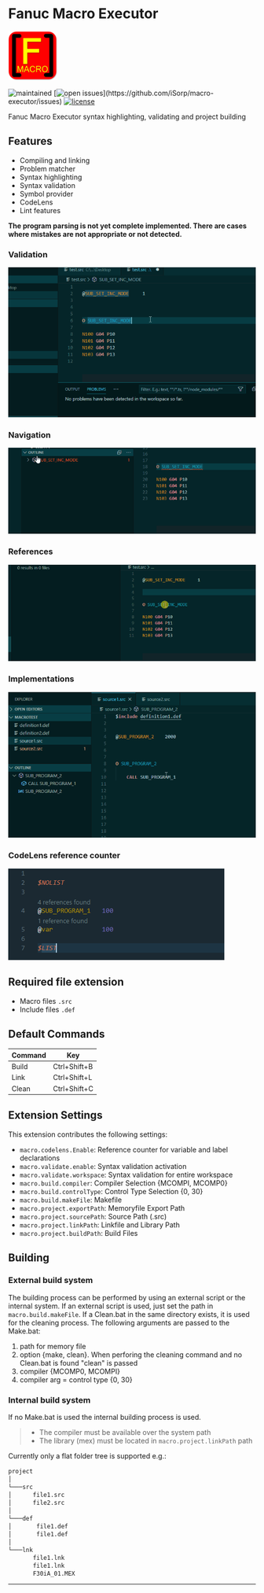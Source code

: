 # Fanuc Macro Executor

<img src="./resources/icon.png" alt="drawing" width="100"/>

![maintained](https://img.shields.io/maintenance/yes/2020.svg)
[![open issues](https://img.shields.io/github/issues/iSorp/macro-executor.svg?)](https://github.com/iSorp/macro-executor/issues)
[![license](https://img.shields.io/github/license/iSorp/macro-executor)](https://opensource.org/licenses/MIT)


Fanuc Macro Executor syntax highlighting, validating and project building 

## Features

* Compiling and linking
* Problem matcher
* Syntax highlighting
* Syntax validation
* Symbol provider
* CodeLens
* Lint features

**The program parsing is not yet complete implemented. There are cases where mistakes are not appropriate or not detected.**


### Validation
![Compile](./resources/validation.gif)

### Navigation
![Definition](./resources/navigation.gif)

### References
![Definition](./resources/references.gif)

### Implementations
![Definition](./resources/implementations.gif)

### CodeLens reference counter
![Definition](./resources/codelens.png)

## Required file extension
* Macro files `.src`
* Include files `.def` 


## Default Commands

| Command | Key          |
|---------|--------------|
| Build   | Ctrl+Shift+B |
| Link    | Ctrl+Shift+L |
| Clean   | Ctrl+Shift+C |


## Extension Settings

This extension contributes the following settings:


* `macro.codelens.Enable`: Reference counter for variable and label declarations
* `macro.validate.enable`: Syntax validation activation
* `macro.validate.workspace`: Syntax validation for entire workspace
* `macro.build.compiler`: Compiler Selection {MCOMPI, MCOMP0}
* `macro.build.controlType`: Control Type Selection {0, 30}
* `macro.build.makeFile`: Makefile
* `macro.project.exportPath`: Memoryfile Export Path
* `macro.project.sourcePath`: Source Path (.src)
* `macro.project.linkPath`: Linkfile and Library Path
* `macro.project.buildPath`: Build Files


## Building

### External build system
The building process can be performed by using an external script or the internal system. If an external script is used,
just set the path in `macro.build.makeFile`. If a Clean.bat in the same directory exists, it is used for the cleaning process.
The following arguments are passed to the Make.bat: 

1. path for memory file
2. option {make, clean}. When perforing the cleaning command and no Clean.bat is found "clean" is passed 
3. compiler {MCOMP0, MCOMPI}
4. compiler arg = control type {0, 30}

### Internal build system
If no Make.bat is used the internal building process is used.
>- The compiler must be available over the system path
>- The library (mex) must be located in `macro.project.linkPath` path 

Currently only a flat folder tree is supported e.g.:

```
project 
│
└───src
│      file1.src
│      file2.src
│   
└───def
│       file1.def
│       file1.def
│ 
└───lnk
       file1.lnk
       file1.lnk
	   F30iA_01.MEX

```

-----------------------------------------------------------------------------------------------------------